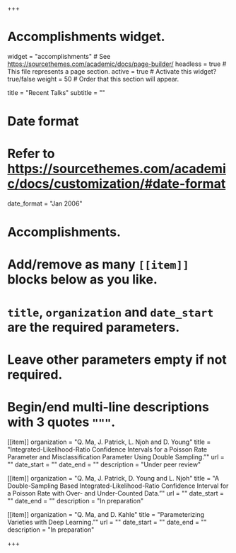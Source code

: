+++
# Accomplishments widget.
widget = "accomplishments"  # See https://sourcethemes.com/academic/docs/page-builder/
headless = true  # This file represents a page section.
active = true  # Activate this widget? true/false
weight = 50  # Order that this section will appear.

title = "Recent Talks"
subtitle = ""

# Date format
#   Refer to https://sourcethemes.com/academic/docs/customization/#date-format
date_format = "Jan 2006"

# Accomplishments.
#   Add/remove as many `[[item]]` blocks below as you like.
#   `title`, `organization` and `date_start` are the required parameters.
#   Leave other parameters empty if not required.
#   Begin/end multi-line descriptions with 3 quotes `"""`.
 
 [[item]]
  organization = "Q. Ma, J. Patrick, L. Njoh and D. Young"
  title = "Integrated-Likelihood-Ratio Confidence Intervals for a Poisson Rate Parameter and Misclassification Parameter Using Double Sampling.”"
  url = ""
  date_start = ""
  date_end = ""
  description = "Under peer review"
 
 [[item]]
  organization = "Q. Ma, J. Patrick, D. Young and L. Njoh"
  title = "A Double-Sampling Based Integrated-Likelihood-Ratio Confidence Interval for a Poisson Rate with Over- and Under-Counted Data.”"
  url = ""
  date_start = ""
  date_end = ""
  description = "In preparation"
  
 [[item]]
  organization = "Q. Ma, and D. Kahle"
  title = "Parameterizing Varieties with Deep Learning.”"
  url = ""
  date_start = ""
  date_end = ""
  description = "In preparation"

+++
